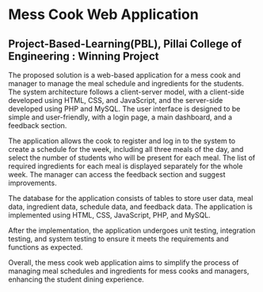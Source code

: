 # Mess Cook Web Application

## Project-Based-Learning(PBL), Pillai College of Engineering : Winning Project 

The proposed solution is a web-based application for a mess cook and manager to manage the meal schedule and ingredients for the students. The system architecture follows a client-server model, with a client-side developed using HTML, CSS, and JavaScript, and the server-side developed using PHP and MySQL. The user interface is designed to be simple and user-friendly, with a login page, a main dashboard, and a feedback section.

The application allows the cook to register and log in to the system to create a schedule for the week, including all three meals of the day, and select the number of students who will be present for each meal. The list of required ingredients for each meal is displayed separately for the whole week. The manager can access the feedback section and suggest improvements.

The database for the application consists of tables to store user data, meal data, ingredient data, schedule data, and feedback data. The application is implemented using HTML, CSS, JavaScript, PHP, and MySQL.

After the implementation, the application undergoes unit testing, integration testing, and system testing to ensure it meets the requirements and functions as expected.

Overall, the mess cook web application aims to simplify the process of managing meal schedules and ingredients for mess cooks and managers, enhancing the student dining experience.
